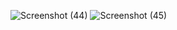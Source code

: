 ![Screenshot (44)](https://user-images.githubusercontent.com/109426968/196774016-61cef1fa-fe68-4eae-aac4-ba0e1af958a0.png)
![Screenshot (45)](https://user-images.githubusercontent.com/109426968/196774097-9775465d-8a18-41b8-9563-5224fec0b988.png)

